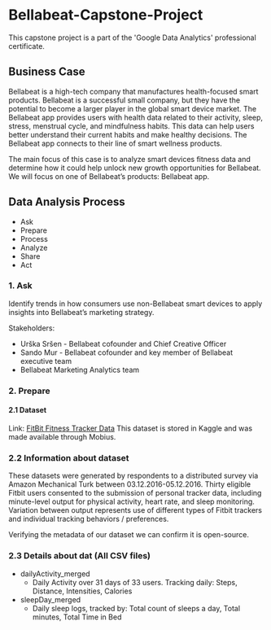 # Bellabeat-Capstone-Project
This capstone project is a part of the 'Google Data Analytics' professional certificate.

## Business Case
Bellabeat is a high-tech company that manufactures health-focused smart products. Bellabeat is a successful small company, but they have the potential to become a larger player in the global smart device market. The Bellabeat app provides users with health data related to their activity, sleep, stress, menstrual cycle, and mindfulness habits. This data can help users better understand their current habits and make healthy decisions. The Bellabeat app connects to their line of smart wellness products.

The main focus of this case is to analyze smart devices fitness data and determine how it could help unlock new growth opportunities for Bellabeat. We will focus on one of Bellabeat’s products: Bellabeat app.

## Data Analysis Process
- Ask
- Prepare
- Process
- Analyze
- Share
- Act

### 1. Ask
Identify trends in how consumers use non-Bellabeat smart devices to apply insights into Bellabeat’s marketing strategy.

Stakeholders:
- Urška Sršen - Bellabeat cofounder and Chief Creative Officer
- Sando Mur - Bellabeat cofounder and key member of Bellabeat executive team
- Bellabeat Marketing Analytics team

### 2. Prepare
#### 2.1 Dataset
Link: [FitBit Fitness Tracker Data](https://www.kaggle.com/datasets/arashnic/fitbit)
This dataset is stored in Kaggle and was made available through Mobius.

### 2.2 Information about dataset
These datasets were generated by respondents to a distributed survey via Amazon Mechanical Turk between 03.12.2016-05.12.2016. Thirty eligible Fitbit users consented to the submission of personal tracker data, including minute-level output for physical activity, heart rate, and sleep monitoring. Variation between output represents use of different types of Fitbit trackers and individual tracking behaviors / preferences.

Verifying the metadata of our dataset we can confirm it is open-source.

### 2.3 Details about dat (All CSV files)
- dailyActivity_merged
  - Daily Activity over 31 days of 33 users. Tracking daily: Steps, Distance, Intensities, Calories
- sleepDay_merged
  - Daily sleep logs, tracked by: Total count of sleeps a day, Total minutes, Total Time in Bed
